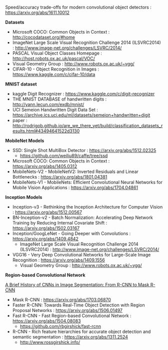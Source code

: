 Speed/accuracy trade-offs for modern convolutional object detectors : https://arxiv.org/abs/1611.10012

<b> Datasets </b>

- Microsoft COCO: Common Objects in Context : http://cocodataset.org/#home
- ImageNet Large Scale Visual Recognition Challenge 2014 (ILSVRC2014) : http://www.image-net.org/challenges/LSVRC/2014/
- PASCAL Visual Object Classes Homepage : http://host.robots.ox.ac.uk/pascal/VOC/
- Visual Geometry Group : http://www.robots.ox.ac.uk/~vgg/
- CIFAR-10 - Object Recognition in Images : https://www.kaggle.com/c/cifar-10/data

<b> MNIST dataset </b>

- kaggle Digit Recognizer : https://www.kaggle.com/c/digit-recognizer
- THE MNIST DATABASE of handwritten digits : http://yann.lecun.com/exdb/mnist/
- UCI Semeion Handwritten Digit Data Set : https://archive.ics.uci.edu/ml/datasets/semeion+handwritten+digit
- paper : http://rodrigob.github.io/are_we_there_yet/build/classification_datasets_results.html#43494641522d3130

<b> MobileNet Models </b>

- SSD: Single Shot MultiBox Detector : https://arxiv.org/abs/1512.02325
  - https://github.com/weiliu89/caffe/tree/ssd
- Microsoft COCO: Common Objects in Context : https://arxiv.org/abs/1405.0312
- MobileNets-V2 - MobileNetV2: Inverted Residuals and Linear Bottlenecks : https://arxiv.org/abs/1801.04381
- MobileNets-V1 - MobileNets: Efficient Convolutional Neural Networks for Mobile Vision Applications : https://arxiv.org/abs/1704.04861

<b> Inception Models </b>

- Inception-v3 - Rethinking the Inception Architecture for Computer Vision : https://arxiv.org/abs/1512.00567
- BN-Inception-v2 - Batch Normalization: Accelerating Deep Network Training by Reducing Internal Covariate Shift : https://arxiv.org/abs/1502.03167
- Inception/GoogLeNet - Going Deeper with Convolutions : https://arxiv.org/abs/1409.4842
  - ImageNet Large Scale Visual Recognition Challenge 2014 (ILSVRC2014) : http://www.image-net.org/challenges/LSVRC/2014/
- VGG16 - Very Deep Convolutional Networks for Large-Scale Image Recognition : https://arxiv.org/abs/1409.1556
  - Visual Geometry Group : http://www.robots.ox.ac.uk/~vgg/

<b> Region-based Convolutional Network </b>

[A Brief History of CNNs in Image Segmentation: From R-CNN to Mask R-CNN](https://blog.athelas.com/a-brief-history-of-cnns-in-image-segmentation-from-r-cnn-to-mask-r-cnn-34ea83205de4)

- Mask R-CNN : https://arxiv.org/abs/1703.06870
- Faster R-CNN: Towards Real-Time Object Detection with Region Proposal Networks : https://arxiv.org/abs/1506.01497
- Fast R-CNN - Fast Region-based Convolutional Network : https://arxiv.org/abs/1504.08083
  - https://github.com/rbgirshick/fast-rcnn
- R-CNN - Rich feature hierarchies for accurate object detection and semantic segmentation : https://arxiv.org/abs/1311.2524
  - http://www.rossgirshick.info/

